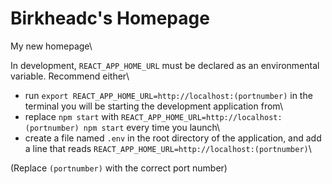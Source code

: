 # Birkheadc's Homepage

My new homepage\

In development, `REACT_APP_HOME_URL` must be declared as an environmental variable. Recommend either\
- run `export REACT_APP_HOME_URL=http://localhost:(portnumber)` in the terminal you will be starting the development application from\
- replace `npm start` with `REACT_APP_HOME_URL=http://localhost:(portnumber) npm start` every time you launch\
- create a file named `.env` in the root directory of the application, and add a line that reads `REACT_APP_HOME_URL=http://localhost:(portnumber)`\

(Replace `(portnumber)` with the correct port number)